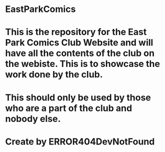 # EastParkComics

# This is the repository for the East Park Comics Club Website and will have all the contents of the club on the webiste. This is to showcase the work done by the club.

# This should only be used by those who are a part of the club and nobody else.

# Create by ERROR404DevNotFound

